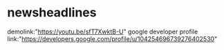 # newsheadlines
demolink:"https://youtu.be/sfT7XwktB-U"
google developer profile link:"https://developers.google.com/profile/u/104254696739276402530"
